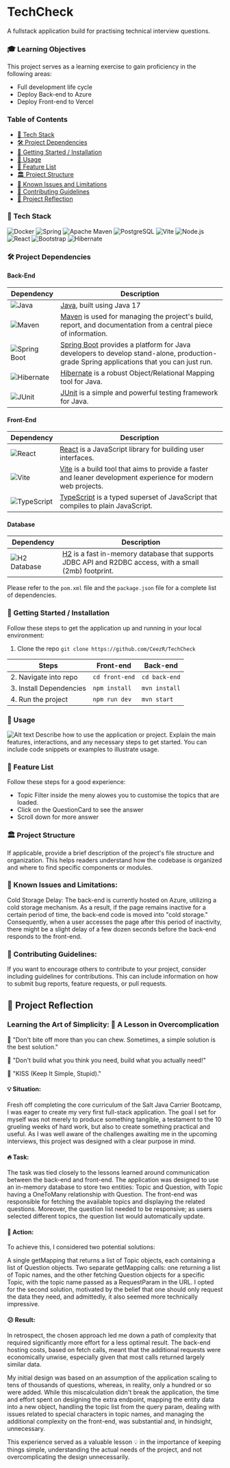 # TechCheck
A fullstack application build for practising technical interview questions. 

### 🎓 Learning Objectives
This project serves as a learning exercise to gain proficiency in the following areas:
- Full development life cycle
- Deploy Back-end to Azure
- Deploy Front-end to Vercel

### Table of Contents
- [📱 Tech Stack](#-tech-stack)
- [🛠 Project Dependencies](#-project-dependencies)
- [🚀 Getting Started / Installation](#-getting-started--installation)
- [🔌 Usage](#-usage)
- [🪩 Feature List](#-feature-list)
- [🏛️ Project Structure](#%EF%B8%8F-project-structure)
- [🚧 Known Issues and Limitations](#-known-issues-and-limitations)
- [🧭 Contributing Guidelines](#-contributing-guidelines)
- [🌟 Project Reflection](#-project-reflection)

### 📱 Tech Stack
![Docker](https://img.shields.io/badge/Docker-2CA5E0?style=for-the-badge&logo=docker&logoColor=white)
![Spring](https://img.shields.io/badge/Spring-6DB33F?style=for-the-badge&logo=spring&logoColor=white)
![Apache Maven](https://img.shields.io/badge/apache_maven-C71A36?style=for-the-badge&logo=apachemaven&logoColor=white)
![PostgreSQL](https://img.shields.io/badge/PostgreSQL-316192?style=for-the-badge&logo=postgresql&logoColor=white)
![Vite](https://img.shields.io/badge/Vite-B73BFE?style=for-the-badge&logo=vite&logoColor=FFD62E)
![Node.js](https://img.shields.io/badge/Node.js-339933?style=for-the-badge&logo=nodedotjs&logoColor=white)
![React](https://img.shields.io/badge/React-20232A?style=for-the-badge&logo=react&logoColor=61DAFB)
![Bootstrap](https://img.shields.io/badge/Bootstrap-563D7C?style=for-the-badge&logo=bootstrap&logoColor=white)
![Hibernate](https://img.shields.io/badge/Hibernate-59666C?style=for-the-badge&logo=Hibernate&logoColor=white)

### 🛠 Project Dependencies

#### Back-End

| Dependency | Description |
|------------|-------------|
| ![Java](https://img.shields.io/badge/Java-17-orange.svg) | [Java](https://www.java.com/en/), built using Java 17|
| ![Maven](https://img.shields.io/badge/Maven-4.0.0-blue.svg) | [Maven](https://maven.apache.org/) is used for managing the project's build, report, and documentation from a central piece of information. |
| ![Spring Boot](https://img.shields.io/badge/Spring_Boot-2.7.0-brightgreen.svg) | [Spring Boot](https://spring.io/projects/spring-boot) provides a platform for Java developers to develop stand-alone, production-grade Spring applications that you can just run. |
| ![Hibernate](https://img.shields.io/badge/Hibernate-2.15.2-green.svg) | [Hibernate](https://hibernate.org/) is a robust Object/Relational Mapping tool for Java. |
| ![JUnit](https://img.shields.io/badge/JUnit-5.9.3-orange.svg) | [JUnit](https://junit.org/) is a simple and powerful testing framework for Java. |

#### Front-End

| Dependency | Description |
|------------|-------------|
| ![React](https://img.shields.io/badge/React-18.0.37-61DAFB.svg) | [React](https://reactjs.org/) is a JavaScript library for building user interfaces. |
| ![Vite](https://img.shields.io/badge/Vite-4.3.9-646CFF.svg) | [Vite](https://vitejs.dev/) is a build tool that aims to provide a faster and leaner development experience for modern web projects. |
| ![TypeScript](https://img.shields.io/badge/TypeScript-5.0.2-3178C6.svg) | [TypeScript](https://www.typescriptlang.org/) is a typed superset of JavaScript that compiles to plain JavaScript. |

#### Database
| Dependency | Description |
|------------|-------------|
| ![H2 Database](https://img.shields.io/badge/H2_Database-2.2.220-blue.svg) | [H2](https://www.h2database.com/html/main.html) is a fast in-memory database that supports JDBC API and R2DBC access, with a small (2mb) footprint. |

Please refer to the `pom.xml` file and the `package.json` file for a complete list of dependencies.

### 🚀 Getting Started / Installation
Follow these steps to get the application up and running in your local environment:

1. Clone the repo
``` git clone https://github.com/CeezR/TechCheck ```

| Steps                            | Front-end                 | Back-end                  |
| ---------------------------------| ------------------------- | ------------------------- |
| 2. Navigate into repo            | `cd front-end`            | `cd back-end`             |
| 3. Install Dependencies          | `npm install`             | `mvn install`             |
| 4. Run the project               | `npm run dev`             | `mvn start`               |

### 🔌 Usage 
![Alt text](/front-end/dist/assets/Menu1.png)
Describe how to use the application or project. Explain the main features, interactions, and any necessary steps to get started. You can include code snippets or examples to illustrate usage.

### 🪩 Feature List
Follow these steps for a good experience:
- Topic Filter inside the meny alowes you to customise the topics that are loaded.
- Click on the QuestionCard to see the answer
- Scroll down for more answer

### 🏛️ Project Structure
If applicable, provide a brief description of the project's file structure and organization. This helps readers understand how the codebase is organized and where to find specific components or modules.

### 🚧 Known Issues and Limitations:
Cold Storage Delay: The back-end is currently hosted on Azure, utilizing a cold storage mechanism. As a result, if the page remains inactive for a certain period of time, the back-end code is moved into "cold storage." Consequently, when a user accesses the page after this period of inactivity, there might be a slight delay of a few dozen seconds before the back-end responds to the front-end.

### 🧭 Contributing Guidelines: 
If you want to encourage others to contribute to your project, consider including guidelines for contributions. This can include information on how to submit bug reports, feature requests, or pull requests.

## 🌟 Project Reflection

### Learning the Art of Simplicity: 🚀 A Lesson in Overcomplication

🌱 "Don't bite off more than you can chew. Sometimes, a simple solution is the best solution."

🎯 "Don't build what you think you need, build what you actually need!"

🥴 "KISS (Keep It Simple, Stupid)."

#### 💡 Situation:
Fresh off completing the core curriculum of the Salt Java Carrier Bootcamp, I was eager to create my very first full-stack application. The goal I set for myself was not merely to produce something tangible, a testament to the 10 grueling weeks of hard work, but also to create something practical and useful. As I was well aware of the challenges awaiting me in the upcoming interviews, this project was designed with a clear purpose in mind.

#### 🔥 Task:
The task was tied closely to the lessons learned around communication between the back-end and front-end. The application was designed to use an in-memory database to store two entities: Topic and Question, with Topic having a OneToMany relationship with Question. The front-end was responsible for fetching the available topics and displaying the related questions. Moreover, the question list needed to be responsive; as users selected different topics, the question list would automatically update.

#### 💭 Action:
To achieve this, I considered two potential solutions:

A single getMapping that returns a list of Topic objects, each containing a list of Question objects.
Two separate getMapping calls: one returning a list of Topic names, and the other fetching Question objects for a specific Topic, with the topic name passed as a RequestParam in the URL.
I opted for the second solution, motivated by the belief that one should only request the data they need, and admittedly, it also seemed more technically impressive.

#### 😕 Result:
In retrospect, the chosen approach led me down a path of complexity that required significantly more effort for a less optimal result. The back-end hosting costs, based on fetch calls, meant that the additional requests were economically unwise, especially given that most calls returned largely similar data.

My initial design was based on an assumption of the application scaling to tens of thousands of questions, whereas, in reality, only a hundred or so were added. While this miscalculation didn't break the application, the time and effort spent on designing the extra endpoint, mapping the entity data into a new object, handling the topic list from the query param, dealing with issues related to special characters in topic names, and managing the additional complexity on the front-end, was substantial and, in hindsight, unnecessary.

This experience served as a valuable lesson 💡 in the importance of keeping things simple, understanding the actual needs of the project, and not overcomplicating the design unnecessarily.







